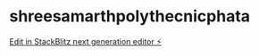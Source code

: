 # shreesamarthpolythecnicphata

[Edit in StackBlitz next generation editor ⚡️](https://stackblitz.com/~/github.com/Toufikkk897/shreesamarthpolythecnicphata)